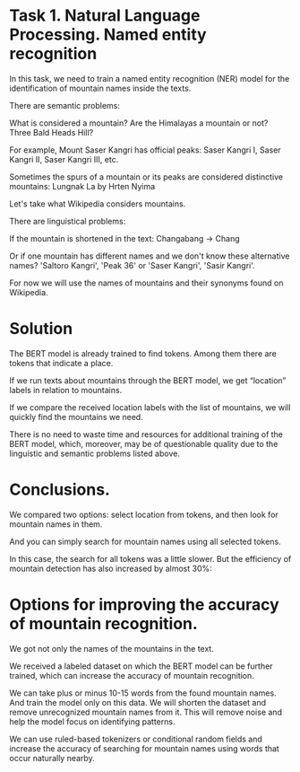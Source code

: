 # Task 1. Natural Language Processing. Named entity recognition

In this task, we need to train a named entity recognition (NER) model for the identification of
mountain names inside the texts.

There are semantic problems:

What is considered a mountain? Are the Himalayas a mountain or not? Three Bald Heads Hill?

For example, Mount Saser Kangri has official peaks: Saser Kangri I, Saser Kangri II, Saser Kangri III, etc.

Sometimes the spurs of a mountain or its peaks are considered distinctive mountains: Lungnak La by Hrten Nyima

Let's take what Wikipedia considers mountains.

There are linguistical problems:

If the mountain is shortened in the text: Changabang -> Chang

Or if one mountain has different names and we don't know these alternative names? 'Saltoro Kangri', 'Peak 36' or 'Saser Kangri', 'Sasir Kangri'.

For now we will use the names of mountains and their synonyms found on Wikipedia.

# Solution

The BERT model is already trained to find tokens. Among them there are tokens that indicate a place.

If we run texts about mountains through the BERT model, we get “location” labels in relation to mountains.

If we compare the received location labels with the list of mountains, we will quickly find the mountains we need.

There is no need to waste time and resources for additional training of the BERT model, which, moreover, may be of questionable quality due to the linguistic and semantic problems listed above.

# Conclusions.
We compared two options: select location from tokens, and then look for mountain names in them.

And you can simply search for mountain names using all selected tokens.

In this case, the search for all tokens was a little slower. But the efficiency of mountain detection has also increased by almost 30%:

# Options for improving the accuracy of mountain recognition.

We got not only the names of the mountains in the text.

We received a labeled dataset on which the BERT model can be further trained, which can increase the accuracy of mountain recognition.

We can take plus or minus 10-15 words from the found mountain names. And train the model only on this data. We will shorten the dataset and remove unrecognized mountain names from it. This will remove noise and help the model focus on identifying patterns.

We can use ruled-based tokenizers or conditional random fields and increase the accuracy of searching for mountain names using words that occur naturally nearby.